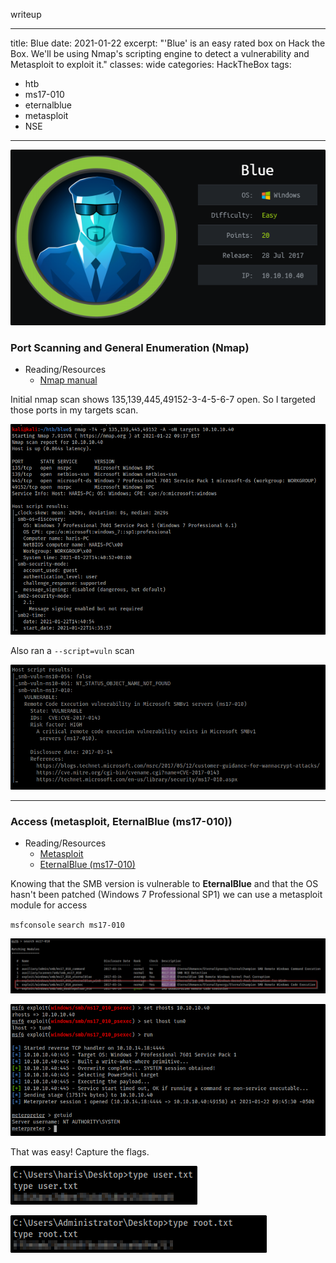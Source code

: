 writeup

---
title: Blue
date: 2021-01-22
excerpt: "'Blue' is an easy rated box on Hack the Box. We'll be using Nmap's scripting engine to detect a vulnerability and Metasploit to exploit it."
classes: wide
categories: HackTheBox
tags:
  - htb
  - ms17-010
  - eternalblue
  - metasploit
  - NSE
---


![img](/assets/images/htb/blue/0.png)

### Port Scanning and General Enumeration (Nmap)
* Reading/Resources
  * [Nmap manual](https://nmap.org/book/man.html)

Initial nmap scan shows 135,139,445,49152-3-4-5-6-7 open. So I targeted those ports in my targets scan.


![img](/assets/images/htb/blue/1.png)

Also ran a `--script=vuln` scan


![img](/assets/images/htb/blue/2.png)


---

### Access (metasploit, EternalBlue (ms17-010))
* Reading/Resources
  * [Metasploit](https://www.exploit-db.com/docs/english/44040-the-easiest-metasploit-guide-you%E2%80%99ll-ever-read.pdf)
  * [EternalBlue (ms17-010)](https://www.cisecurity.org/wp-content/uploads/2019/01/Security-Primer-EternalBlue.pdf)


Knowing that the SMB version is vulnerable to **EternalBlue** and that the OS hasn't been patched (Windows 7 Professional SP1) we can use a metasploit module for access

`msfconsole`
`search ms17-010`


![img](/assets/images/htb/blue/3.png)


![img](/assets/images/htb/blue/4.png)

That was easy! Capture the flags.


![img](/assets/images/htb/blue/5.png)


![img](/assets/images/htb/blue/6.png)
